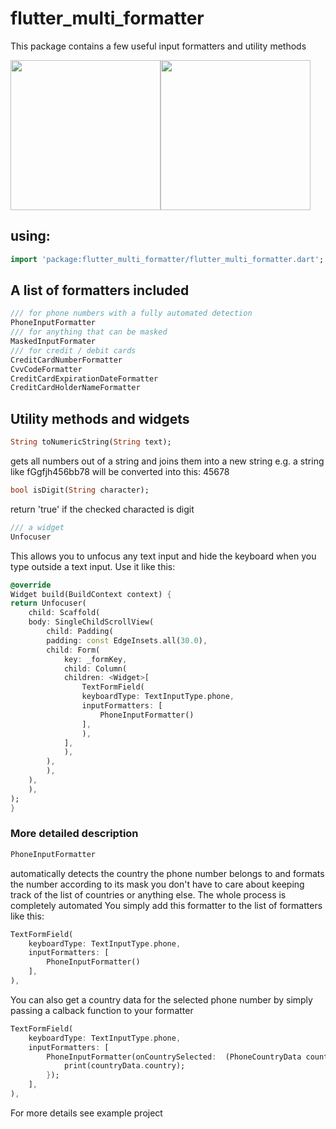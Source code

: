 # flutter_multi_formatter

This package contains a few useful input formatters and utility methods 

<img src="https://github.com/caseyryan/flutter_multi_formatter/blob/master/phone_format.gif?raw=true" width="240"/><img src="https://github.com/caseyryan/flutter_multi_formatter/blob/master/card_format.gif?raw=true" width="240"/>


## using:
```dart
import 'package:flutter_multi_formatter/flutter_multi_formatter.dart';
```


## A list of formatters included

```dart
/// for phone numbers with a fully automated detection
PhoneInputFormatter
/// for anything that can be masked
MaskedInputFormater
/// for credit / debit cards
CreditCardNumberFormatter
CvvCodeFormatter
CreditCardExpirationDateFormatter
CreditCardHolderNameFormatter
```

## Utility methods and widgets

```dart 
String toNumericString(String text);
```
gets all numbers out of a string and joins them into a new string
e.g. a string like fGgfjh456bb78 will be converted into this: 45678

```dart 
bool isDigit(String character);
```
return 'true' if the checked characted is digit

```dart 
/// a widget
Unfocuser
```
This allows you to unfocus any text input and hide the keyboard 
when you type outside a text input. Use it like this:

```dart 
@override
Widget build(BuildContext context) {
return Unfocuser(
    child: Scaffold(
    body: SingleChildScrollView(
        child: Padding(
        padding: const EdgeInsets.all(30.0),
        child: Form(
            key: _formKey,
            child: Column(
            children: <Widget>[
                TextFormField(
                keyboardType: TextInputType.phone,
                inputFormatters: [
                    PhoneInputFormatter()
                ],
                ),
            ],
            ),
        ),
        ),
    ),
    ),
);
}
```




### More detailed description

```dart
PhoneInputFormatter
```

automatically detects the country the phone number belongs to and formats the number according 
to its mask
you don't have to care about keeping track of the list of countries or anything else.
The whole process is completely automated
You simply add this formatter to the list of formatters like this:

```dart
TextFormField(
    keyboardType: TextInputType.phone,
    inputFormatters: [
        PhoneInputFormatter()
    ],
),
```

You can also get a country data for the selected phone number by simply passing a calback function to your 
formatter

```dart
TextFormField(
    keyboardType: TextInputType.phone,
    inputFormatters: [
        PhoneInputFormatter(onCountrySelected:  (PhoneCountryData countryData) {
            print(countryData.country);
        });
    ],
),
```

For more details see example project
